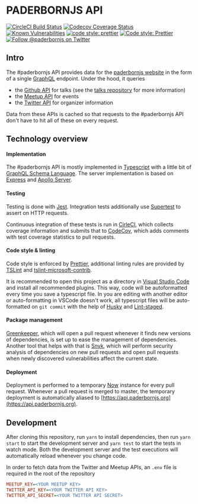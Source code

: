 # PADERBORNJS API

<a href="https://circleci.com/gh/paderbornjs/api">
  <img alt="CircleCI Build Status" src="https://img.shields.io/circleci/project/github/paderbornjs/api/master.svg?style=flat-square&label=CircleCI"></a>
<a href="https://codecov.io/gh/paderbornjs/api">
  <img alt="Codecov Coverage Status" src="https://img.shields.io/codecov/c/github/paderbornjs/api.svg?style=flat-square"></a>
<a href="https://snyk.io/test/github/paderbornjs/api?targetFile=package.json">
  <img src="https://snyk.io/test/github/paderbornjs/api/badge.svg?targetFile=package.json" alt="Known Vulnerabilities" data-canonical-src="https://snyk.io/test/github/paderbornjs/api?targetFile=package.json" style="max-width:100%;"></a>
<a href="https://greenkeeper.io/">
  <img alt="code style: prettier" src="https://badges.greenkeeper.io/paderbornjs/api.svg"></a>
<a href="#badge">
  <img alt="Code style: Prettier" src="https://img.shields.io/badge/code_style-prettier-c596c7.svg?style=flat-square"></a>
<a href="https://twitter.com/paderbornjs">
  <img alt="Follow @paderbornjs on Twitter" src="https://img.shields.io/twitter/follow/paderbornjs.svg?label=follow+@paderbornjs&style=flat-square"></a>


## Intro

The #paderbornjs API provides data for the [paderbornjs website](https://paderbornjs.org/) in the form of a single [GraphQL](https://graphql.org/) endpoint. Under the hood, it queries

- the [Github API](https://github.com) for talks (see the [talks repository](https://github.com/paderbornjs/talks) for more information)
- the [Meetup API](https://meetup.com) for events
- the [Twitter API](https://twitter.com) for organizer information

Data from these APIs is cached so that requests to the #paderbornjs API don't have to hit all of these on every request.

## Technology overview

#### Implementation

The #paderbornjs API is mostly implemented in [Typescript](https://www.typescriptlang.org) with a little bit of [GraphQL Schema Language](https://graphql.org/learn/schema/#type-language). The server implementation is based on [Express](https://expressjs.com) and [Apollo Server](https://www.apollographql.com/server).

#### Testing

Testing is done with [Jest](https://jestjs.io). Integration tests additionally use [Supertest](https://github.com/visionmedia/supertest) to assert on HTTP requests.

Continuous integration of these tests is run in [CirleCI](https://circleci.com), which collects coverage information and submits that to [CodeCov](https://codecov.io), which adds comments with test coverage statistics to pull requests.

#### Code style & linting
Code style is enforced by [Prettier](https://prettier.io), additional linting rules are provided by [TSLint](https://palantir.github.io/tslint) and  [tslint-microsoft-contrib](https://github.com/Microsoft/tslint-microsoft-contrib).

It is recommended to open this project as a directory in [Visual Studio Code](https://code.visualstudio.com) and install all recommended plugins. This way, code will be autoformatted every time you save a typescript file. In you are editing with another editor or auto-formatting in VSCode doesn't work, all typescript files will be auto-formatted on `git commit` with the help of [Husky](https://github.com/typicode/husky) and [Lint-staged](https://github.com/okonet/lint-staged).

#### Package management
[Greenkeeper](https://greenkeeper.io), which will open a pull request whenever it finds new versions of dependencies, is set up to ease the management of dependencies. Another tool that helps with that is [Snyk](https://snyk.io), which will perform security analysis of dependencies on new pull requests and open pull requests when newly discovered vulnerabilities affect the current state.

#### Deployment

Deployment is performed to a temporary [Now](https://zeit.co/now) instance for every pull request. Whenever a pull request is merged to master, the temporary deployment is automatically aliased to [https://api.paderbornjs.org](https://api.paderbornjs.org).

## Development

After cloning this repository, run `yarn` to install dependencies, then run `yarn start` to start the development server and `yarn test` to start the tests in watch mode. Both the development server and the test executions will automatically reload whenever you change code.

In order to fetch data from the Twitter and Meetup APIs, an `.env` file is required in the root of the repository

```ini
MEETUP_KEY=<YOUR MEETUP KEY>
TWITTER_API_KEY=<YOUR TWITTER API KEY>
TWITTER_API_SECRET=<YOUR TWITTER API SECRET>
```
